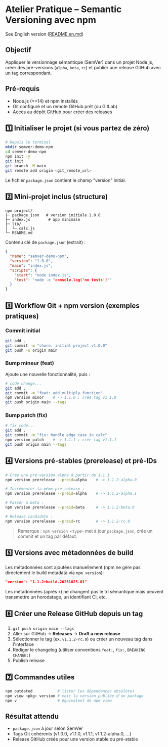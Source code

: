 # Atelier Pratique – Semantic Versioning avec npm
See English version ([README.en.md](README.en.md))
## Objectif

Appliquer le versionnage sémantique (SemVer) dans un projet Node.js, créer des pré-versions (`alpha`, `beta`, `rc`) et publier une release GitHub avec un tag correspondant.

## Pré-requis

- Node.js (>=14) et npm installés
- Git configuré et un remote GitHub prêt (ou GitLab)
- Accès au dépôt GitHub pour créer des releases

## 1️⃣ Initialiser le projet (si vous partez de zéro)

```bash
# Depuis le terminal
mkdir semver-demo-npm
cd semver-demo-npm
npm init -y
git init
git branch -M main
git remote add origin <git_remote_url>
```

Le fichier `package.json` contient le champ "version" initial.

## 2️⃣ Mini-projet inclus (structure)

```
npm-project/
├─ package.json   # version initiale 1.0.0
├─ index.js        # app minimale
├─ lib/
│  └─ calc.js
└─ README.md
```

Contenu clé de `package.json` (extrait) :

```json
{
  "name": "semver-demo-npm",
  "version": "1.0.0",
  "main": "index.js",
  "scripts": {
    "start": "node index.js",
    "test": "node -e "console.log('no tests')""
  }
}
```

## 3️⃣ Workflow Git + npm version (exemples pratiques)

### Commit initial

```bash
git add .
git commit -m "chore: initial project v1.0.0"
git push -u origin main
```

### Bump mineur (feat)

Ajoute une nouvelle fonctionnalité, puis :

```bash
# code change...
git add .
git commit -m "feat: add multiply function"
npm version minor    # -> 1.1.0 ; crée tag v1.1.0
git push origin main --tags
```

### Bump patch (fix)

```bash
# fix code...
git add .
git commit -m "fix: handle edge case in calc"
npm version patch    # -> 1.1.1 ; crée tag v1.1.1
git push origin main --tags
```

## 4️⃣ Versions pré-stables (prerelease) et pré-IDs

```bash
# Crée une pré-version alpha à partir de 1.1.1
npm version prerelease --preid=alpha    # -> 1.1.2-alpha.0

# Incrémenter la même pré-release :
npm version prerelease --preid=alpha    # -> 1.1.2-alpha.1

# Passer à beta :
npm version prerelease --preid=beta     # -> 1.1.2-beta.0

# Release candidate :
npm version prerelease --preid=rc       # -> 1.1.2-rc.0
```

> Remarque : `npm version <type>` met à jour `package.json`, crée un commit et un tag par défaut.

## 5️⃣ Versions avec métadonnées de build

Les métadonnées sont ajoutées manuellement (npm ne gère pas directement le build metadata via `npm version`):

```json
"version": "1.1.2+build.20251025.01"
```

Les métadonnées (après `+`) ne changent pas le tri sémantique mais peuvent transmettre un horodatage, un identifiant CI, etc.

## 6️⃣ Créer une Release GitHub depuis un tag

1. `git push origin main --tags`
2. Aller sur GitHub → **Releases** → **Draft a new release**
3. Sélectionner le tag (ex. `v1.1.2-rc.0`) ou créer un nouveau tag dans l'interface
4. Rédiger le changelog (utiliser conventions `feat:`, `fix:`, `BREAKING CHANGE:`)
5. Publish release

## 7️⃣ Commandes utiles

```bash
npm outdated           # lister les dépendances obsolètes
npm view <pkg> version # voir la version publiée d'un package
npm v                  # équivalent de npm view
```

## Résultat attendu

- `package.json` à jour selon SemVer
- Tags Git cohérents (v1.0.0, v1.1.0, v1.1.1, v1.1.2-alpha.0, ...)
- Release GitHub créée pour une version stable ou pré-stable
